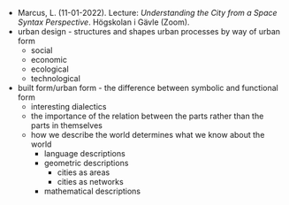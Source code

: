 - Marcus, L. (11-01-2022). Lecture: _Understanding the City from a Space Syntax Perspective_. Högskolan i Gävle (Zoom).
- urban design - structures and shapes urban processes by way of urban form
	- social
	- economic
	- ecological
	- technological
- built form/urban form - the difference between symbolic and functional form
	- interesting dialectics
	- the importance of the relation between the parts rather than the parts in themselves
	- how we describe the world determines what we know about the world
		- language descriptions
		- geometric descriptions
			- cities as areas
			- cities as networks
		- mathematical descriptions